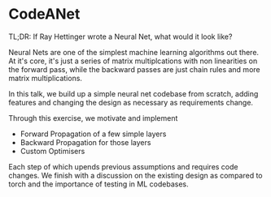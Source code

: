 # CodeANet

TL;DR: If Ray Hettinger wrote a Neural Net, what would it look like?

Neural Nets are one of the simplest machine learning algorithms out there.
At it's core, it's just a series of matrix multiplcations with non linearities
on the forward pass, while the backward passes are just chain rules and more matrix multiplications.

In this talk, we build up a simple neural net codebase from scratch, adding features 
and changing the design as necessary as requirements change. 

Through this exercise, we motivate and implement

- Forward Propagation of a few simple layers
- Backward Propagation for those layers
- Custom Optimisers

Each step of which upends previous assumptions and requires code changes. 
We finish with a discussion on the existing design as compared to 
torch and the importance of testing in ML codebases.